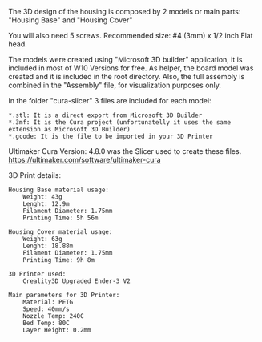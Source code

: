 The 3D design of the housing is composed by 2 models or main parts:
	"Housing Base" and "Housing Cover" 

You will also need 5 screws. Recommended size: #4 (3mm) x 1/2 inch Flat head.

The models were created using "Microsoft 3D builder" application, it is included in most of W10 Versions for free.
	As helper, the board model was created and it is included in the root directory.
	Also, the full assembly is combined in the "Assembly" file, for visualization purposes only.

In the folder "cura-slicer" 3 files are included for each model:

	*.stl: It is a direct export from Microsoft 3D Builder
	*.3mf: It is the Cura project (unfortunatelly it uses the same extension as Microsoft 3D Builder) 
	*.gcode: It is the file to be imported in your 3D Printer
	

Ultimaker Cura Version: 4.8.0 was the Slicer used to create these files.
	<https://ultimaker.com/software/ultimaker-cura>

3D Print details:

	Housing Base material usage:
		Weight: 43g
		Lenght: 12.9m 
		Filament Diameter: 1.75mm
		Printing Time: 5h 56m

	Housing Cover material usage:
		Weight: 63g
		Lenght: 18.88m 
		Filament Diameter: 1.75mm
		Printing Time: 9h 8m

	3D Printer used:
		Creality3D Upgraded Ender-3 V2

	Main parameters for 3D Printer:
		Material: PETG
		Speed: 40mm/s
		Nozzle Temp: 240C
		Bed Temp: 80C
		Layer Height: 0.2mm

